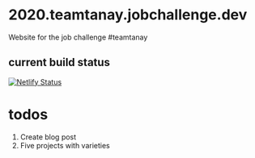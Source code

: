 # 2020.teamtanay.jobchallenge.dev

Website for the job challenge #teamtanay

## current build status

[![Netlify Status](https://api.netlify.com/api/v1/badges/ed636046-6380-4a2a-ac8d-712e065b1eec/deploy-status)](https://app.netlify.com/sites/jobchallenge/deploys)

# todos

1. Create blog post
2. Five projects with varieties
